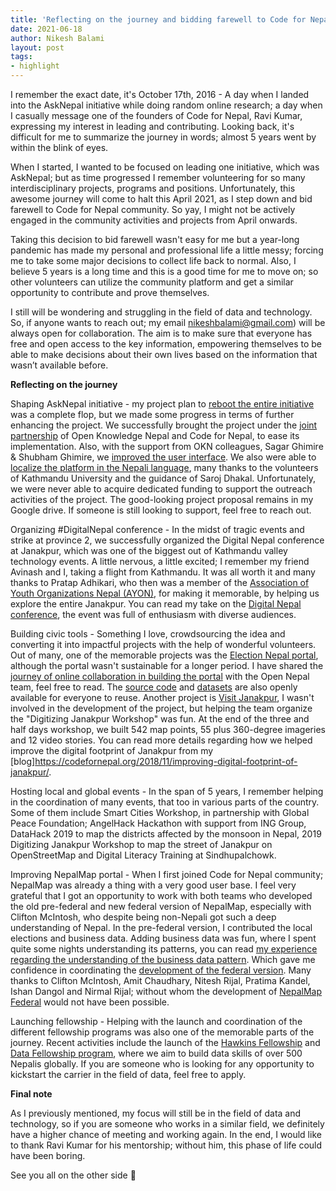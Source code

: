 ```yaml
---
title: 'Reflecting on the journey and bidding farewell to Code for Nepal community'
date: 2021-06-18
author: Nikesh Balami
layout: post
tags:
- highlight
---
```


I remember the exact date, it's October 17th, 2016 - A day when I landed into the AskNepal initiative while doing random online research; a day when I casually message one of the founders of Code for Nepal, Ravi Kumar, expressing my interest in leading and contributing. Looking back, it's difficult for me to summarize the journey in words; almost 5 years went by within the blink of eyes.

When I started, I wanted to be focused on leading one initiative, which was AskNepal; but as time progressed I remember volunteering for so many interdisciplinary projects, programs and positions. Unfortunately, this awesome journey will come to halt this April 2021, as I step down and bid farewell to Code for Nepal community. So yay, I might not be actively engaged in the community activities and projects from April onwards.

Taking this decision to bid farewell wasn't easy for me but a year-long pandemic has made my personal and professional life a little messy; forcing me to take some major decisions to collect life back to normal. Also, I believe 5 years is a long time and this is a good time for me to move on; so other volunteers can utilize the community platform and get a similar opportunity to contribute and prove themselves.

I still will be wondering and struggling in the field of data and technology. So, if anyone wants to reach out; my email nikeshbalami@gmail.com) will be always open for collaboration. The aim is to make sure that everyone has free and open access to the key information, empowering themselves to be able to make decisions about their own lives based on the information that wasn’t available before.

**Reflecting on the journey**

Shaping AskNepal initiative - my project plan to [reboot the entire initiative](https://codefornepal.org/2016/10/rebooting-asknepal-initiative/) was a complete flop, but we made some progress in terms of further enhancing the project. We successfully brought the project under the [joint partnership](https://asknepal.info/en/help/about) of Open Knowledge Nepal and Code for Nepal, to ease its implementation. Also, with the support from OKN colleagues, Sagar Ghimire & Shubham Ghimire, we [improved the user interface](https://github.com/mysociety/asknepal-theme/pulls?q=is%3Apr+is%3Aclosed). We also were able to [localize the platform in the Nepali language](https://www.transifex.com/mysociety/alaveteli/), many thanks to the volunteers of Kathmandu University and the guidance of Saroj Dhakal. Unfortunately, we were never able to acquire dedicated funding to support the outreach activities of the project. The good-looking project proposal remains in my Google drive. If someone is still looking to support, feel free to reach out.

Organizing #DigitalNepal conference - In the midst of tragic events and strike at province 2, we successfully organized the Digital Nepal conference at Janakpur, which was one of the biggest out of Kathmandu valley technology events. A little nervous, a little excited; I remember my friend Avinash and I, taking a flight from Kathmandu. It was all worth it and many thanks to Pratap Adhikari, who then was a member of the [Association of Youth Organizations Nepal (AYON)](http://ayon.org), for making it memorable, by helping us explore the entire Janakpur. You can read my take on the [Digital Nepal conference](https://codefornepal.org/2017/04/diversity-and-enthusiasm-my-take-on-digital-nepal-conference-janakpur/), the event was full of enthusiasm with diverse audiences.


Building civic tools - Something I love, crowdsourcing the idea and converting it into impactful projects with the help of wonderful volunteers. Out of many, one of the memorable projects was the [Election Nepal portal]((https://codefornepal.org/2017/04/election-nepal-a-mediator-between-citizens-and-government-for-election-data/)), although the portal wasn't sustainable for a longer period. I have shared the [journey of online collaboration in building the portal](https://medium.com/open-nepal/online-collaboration-by-nepals-data-community-yields-a-portal-for-opening-local-election-data-d425986f8194) with the Open Nepal team, feel free to read. The [source code](https://github.com/okfnepal/election-nepal) and [datasets](https://github.com/okfnepal/election-nepal-data) are also openly available for everyone to reuse. Another project is [Visit Janakpur](https://www.visitjanakpur.com/), I wasn't involved in the development of the project, but helping the team organize the "Digitizing Janakpur Workshop" was fun. At the end of the three and half days workshop, we built 542 map points, 55 plus 360-degree imageries and 12 video stories. You can read more details regarding how we helped improve the digital footprint of Janakpur from my [blog]https://codefornepal.org/2018/11/improving-digital-footprint-of-janakpur/.

Hosting local and global events - In the span of 5 years, I remember helping in the coordination of many events, that too in various parts of the country. Some of them include Smart Cities Workshop, in partnership with Global Peace Foundation; AngelHack Hackathon with support from ING Group, DataHack 2019 to map the districts affected by the monsoon in Nepal, 2019 Digitizing Janakpur Workshop to map the street of Janakpur on OpenStreetMap and Digital Literacy Training at Sindhupalchowk.

Improving NepalMap portal - When I first joined Code for Nepal community; NepalMap was already a thing with a very good user base. I feel very grateful that I got an opportunity to work with both teams who developed the old pre-federal and new federal version of NepalMap, especially with Clifton McIntosh, who despite being non-Nepali got such a deep understanding of Nepal. In the pre-federal version, I contributed the local elections and business data. Adding business data was fun, where I spent quite some nights understanding its patterns, you can read [my experience regarding the understanding of the business data pattern](https://codefornepal.org/2017/09/understanding-the-patterns-business-data-added-in-nepalmap/). Which gave me confidence in coordinating the [development of the federal version](https://codefornepal.org/2020/02/nepalmap-federal-explore-and-understand-nepal-using-data/). Many thanks to Clifton McIntosh, Amit Chaudhary, Nitesh Rijal, Pratima Kandel, Ishan Dangol and Nirmal Rijal; without whom the development of [NepalMap Federal](https://nepalmap.org/) would not have been possible.

Launching fellowship - Helping with the launch and coordination of the different fellowship programs was also one of the memorable parts of the journey. Recent activities include the launch of the [Hawkins Fellowship](https://codefornepal.org/fellowship/) and [Data Fellowship program](https://codefornepal.org/2021/02/14/launching-a-fellowship-program-to-build-data-skills-of-over-500-nepalis-globally.html), where we aim to build data skills of over 500 Nepalis globally. If you are someone who is looking for any opportunity to kickstart the carrier in the field of data, feel free to apply.

**Final note**

As I previously mentioned, my focus will still be in the field of data and technology, so if you are someone who works in a similar field, we definitely have a higher chance of meeting and working again. In the end, I would like to thank Ravi Kumar for his mentorship; without him, this phase of life could have been boring.

See you all on the other side 👋

